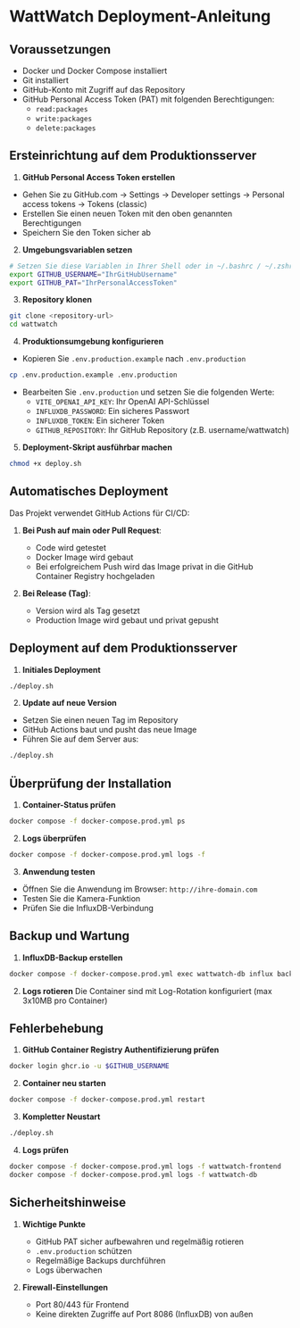 # WattWatch Deployment-Anleitung

## Voraussetzungen

- Docker und Docker Compose installiert
- Git installiert
- GitHub-Konto mit Zugriff auf das Repository
- GitHub Personal Access Token (PAT) mit folgenden Berechtigungen:
  - `read:packages`
  - `write:packages`
  - `delete:packages`

## Ersteinrichtung auf dem Produktionsserver

1. **GitHub Personal Access Token erstellen**
- Gehen Sie zu GitHub.com → Settings → Developer settings → Personal access tokens → Tokens (classic)
- Erstellen Sie einen neuen Token mit den oben genannten Berechtigungen
- Speichern Sie den Token sicher ab

2. **Umgebungsvariablen setzen**
```bash
# Setzen Sie diese Variablen in Ihrer Shell oder in ~/.bashrc / ~/.zshrc
export GITHUB_USERNAME="IhrGitHubUsername"
export GITHUB_PAT="IhrPersonalAccessToken"
```

3. **Repository klonen**
```bash
git clone <repository-url>
cd wattwatch
```

4. **Produktionsumgebung konfigurieren**
- Kopieren Sie `.env.production.example` nach `.env.production`
```bash
cp .env.production.example .env.production
```
- Bearbeiten Sie `.env.production` und setzen Sie die folgenden Werte:
  - `VITE_OPENAI_API_KEY`: Ihr OpenAI API-Schlüssel
  - `INFLUXDB_PASSWORD`: Ein sicheres Passwort
  - `INFLUXDB_TOKEN`: Ein sicherer Token
  - `GITHUB_REPOSITORY`: Ihr GitHub Repository (z.B. username/wattwatch)

5. **Deployment-Skript ausführbar machen**
```bash
chmod +x deploy.sh
```

## Automatisches Deployment

Das Projekt verwendet GitHub Actions für CI/CD:

1. **Bei Push auf main oder Pull Request**:
   - Code wird getestet
   - Docker Image wird gebaut
   - Bei erfolgreichem Push wird das Image privat in die GitHub Container Registry hochgeladen

2. **Bei Release (Tag)**:
   - Version wird als Tag gesetzt
   - Production Image wird gebaut und privat gepusht

## Deployment auf dem Produktionsserver

1. **Initiales Deployment**
```bash
./deploy.sh
```

2. **Update auf neue Version**
- Setzen Sie einen neuen Tag im Repository
- GitHub Actions baut und pusht das neue Image
- Führen Sie auf dem Server aus:
```bash
./deploy.sh
```

## Überprüfung der Installation

1. **Container-Status prüfen**
```bash
docker compose -f docker-compose.prod.yml ps
```

2. **Logs überprüfen**
```bash
docker compose -f docker-compose.prod.yml logs -f
```

3. **Anwendung testen**
- Öffnen Sie die Anwendung im Browser: `http://ihre-domain.com`
- Testen Sie die Kamera-Funktion
- Prüfen Sie die InfluxDB-Verbindung

## Backup und Wartung

1. **InfluxDB-Backup erstellen**
```bash
docker compose -f docker-compose.prod.yml exec wattwatch-db influx backup /backup
```

2. **Logs rotieren**
Die Container sind mit Log-Rotation konfiguriert (max 3x10MB pro Container)

## Fehlerbehebung

1. **GitHub Container Registry Authentifizierung prüfen**
```bash
docker login ghcr.io -u $GITHUB_USERNAME
```

2. **Container neu starten**
```bash
docker compose -f docker-compose.prod.yml restart
```

3. **Kompletter Neustart**
```bash
./deploy.sh
```

4. **Logs prüfen**
```bash
docker compose -f docker-compose.prod.yml logs -f wattwatch-frontend
docker compose -f docker-compose.prod.yml logs -f wattwatch-db
```

## Sicherheitshinweise

1. **Wichtige Punkte**
   - GitHub PAT sicher aufbewahren und regelmäßig rotieren
   - `.env.production` schützen
   - Regelmäßige Backups durchführen
   - Logs überwachen

2. **Firewall-Einstellungen**
   - Port 80/443 für Frontend
   - Keine direkten Zugriffe auf Port 8086 (InfluxDB) von außen